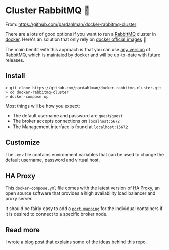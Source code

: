 # Cluster RabbitMQ :rabbit:

From: https://github.com/pardahlman/docker-rabbitmq-cluster

There are a lots of good options if you want to run a [RabbitMQ](https://hub.docker.com/_/rabbitmq/) cluster in [docker](http://docker.com/). Here's an solution that only rely on [docker official images](https://hub.docker.com/_/rabbitmq/) :tada:

The main benifit with this approach is that you can use [any version](https://hub.docker.com/r/library/rabbitmq/tags/) of RabbitMQ, which is maintaied by docker and will be up-to-date with future releases.

## Install

```
> git clone https://github.com/pardahlman/docker-rabbitmq-cluster.git
> cd docker-rabbitmq-cluster
> docker-compose up
```

Most things will be how you expect:

* The default username and password are `guest`/`guest`
* The broker accepts connections on `localhost:5672`
* The Management interface is found at `localhost:15672`

## Customize

The `.env` file contains environment variables that can be used to change the default username, password and virtual host.

## HA Proxy

This `docker-compose.yml` file comes with the latest version of [HA Proxy](http://www.haproxy.org/), an open source software that provides a high availability load balancer and proxy server.

It should be fairly easy to add a [`port mapping`](https://docs.docker.com/compose/compose-file/#ports) for the individual containers if it is desired to connect to a specific broker node.

## Read more

I wrote [a blog post](http://fellowdeveloper.se/2017/05/24/cluster-rabbitmq-in-docker/) that explains some of the ideas behind this repo.
